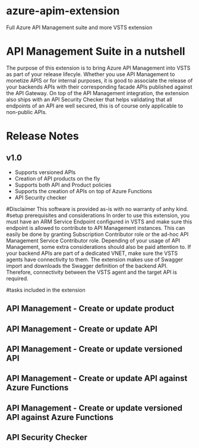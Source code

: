 # azure-apim-extension
Full Azure API Management suite and more VSTS extension
# API Management Suite in a nutshell
The purpose of this extension is to bring Azure API Management into VSTS as part of your release lifecyle. Whether you use API Management to monetize APIS or for internal purposes, it
is good to associate the release of your backends APIs with their corresponding facade APIs published against the API Gateway. On top of the API Management integration, the extension also 
ships with an API Security Checker that helps validating that all endpoints of an API are well secured, this is of course only applicable to non-public APIs.
# Release Notes
## v1.0
* Supports versioned APIs
* Creation of API products on the fly
* Supports both API and Product policies
* Supports the creation of APIs on top of Azure Functions
* API Security checker

#Disclaimer
This software is provided as-is with no warranty of anhy kind. 
#setup prerequisites and considerations
In order to use this extension, you must have an ARM Service Endpoint configured in VSTS and make sure this endpoint is allowed to contribute to API Management instances. This can easily 
be done by granting Subscription Contributor role or the ad-hoc API Management Service Contributor role. Depending of your usage of API Management, some extra considerations should also be 
paid attention to. If your backend APIs are part of a dedicated VNET, make sure the VSTS agents have connectivity to them. The extension makes use of Swagger import and downloads the Swagger
definition of the backend API. Therefore, connectivity between the VSTS agent and the target API is required.

#tasks included in the extension
## API Management - Create or update product
## API Management - Create or update API
## API Management - Create or update versioned API
## API Management - Create or update API against Azure Functions
## API Management - Create or update versioned API against Azure Functions
## API Security Checker 



